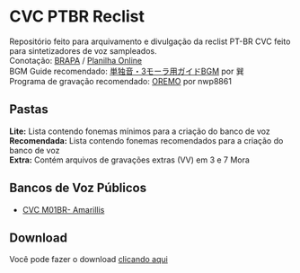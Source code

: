 # CVC PTBR Reclist

Repositório feito para arquivamento e divulgação da reclist PT-BR CVC feito para sintetizadores de voz sampleados.<br/>
Conotação: [BRAPA](https://github.com/overdramatic/BRAPA "BRAPA") / [Planilha Online](https://docs.google.com/spreadsheets/d/e/2PACX-1vTO5M3ZI9Hfe09PyiCd-VcFjXziGj3R1rGJoJTva9zLtkuDHYuPz18o959Wnb7Mt89yR-F0AKw1U8pU/pubhtml "Google Sheets")<br/>
BGM Guide recomendado: [単独音・3モーラ用ガイドBGM](https://bowlroll.net/file/119729 "単独音・3モーラ用ガイドBGM") por 巽<br/>
Programa de gravação recomendado: [OREMO](https://pt.osdn.net/users/nwp8861/pf/OREMO/wiki/FrontPage "OREMO") por nwp8861<br/>

## Pastas
**Lite:** Lista contendo fonemas mínimos para a criação do banco de voz <br/>
**Recomendada:** Lista contendo fonemas recomendados para a criação do banco de voz <br/>
**Extra:** Contém arquivos de gravações extras (VV) em 3 e 7 Mora

## Bancos de Voz Públicos
* [CVC M01BR- Amarillis](https://github.com/overdramatic/amarilis-cvc-ptbr)

## Download
Você pode fazer o download [clicando aqui](https://github.com/overdramatic/CVC-PTBR-Reclist/archive/refs/heads/main.zip "Reclist")
